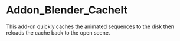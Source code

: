 # Addon_Blender_CacheIt


This add-on quickly caches the animated sequences to the disk then reloads the cache back to the open scene.

